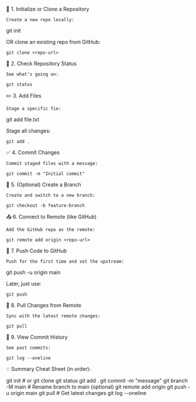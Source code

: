 🚀 1. Initialize or Clone a Repository

    Create a new repo locally:

git init

OR clone an existing repo from GitHub:

    git clone <repo-url>

🧾 2. Check Repository Status

    See what’s going on:

    git status

✏️ 3. Add Files

    Stage a specific fie:

git add file.txt

Stage all changes:

    git add .

✅ 4. Commit Changes

    Commit staged files with a message:

    git commit -m "Initial commit"

🌿 5. (Optional) Create a Branch

    Create and switch to a new branch:

    git checkout -b feature-branch

📤 6. Connect to Remote (like GitHub)

    Add the GitHub repo as the remote:

    git remote add origin <repo-url>

🚚 7. Push Code to GitHub

    Push for the first time and set the upstream:

git push -u origin main

Later, just use:

    git push

🔄 8. Pull Changes from Remote

    Sync with the latest remote changes:

    git pull

📖 9. View Commit History

    See past commits:

    git log --oneline

💡 Summary Cheat Sheet (in order):

git init                 # or git clone <url>
git status
git add .
git commit -m "message"
git branch -M main       # Rename branch to main (optional)
git remote add origin <url>
git push -u origin main
git pull                 # Get latest changes
git log --oneline
